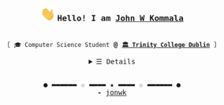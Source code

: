 <h3 align="center"><img src="https://github.com/jonwk/jonwk/blob/main/wave.gif" width="30px">
  <samp> Hello! I am 
    <b> <a rel="nofollow noopener noreferrer" target="_blank" href="https://github.com/jonwk">John W Kommala</a> </b>
  </samp>
</h3>

<p align="center"><br>
  <samp>
    〔 <code>🎓 Computer Science Student</code> <b>@</b> <a href="https://www.tcd.ie/"><b><code>🏛 Trinity College Dublin</code></b></a> 〕
    <br>
  </samp>
</p>

<details align="center">
   <summary> <samp> &#9776; Details</samp></summary>
   <p align="center">
     <br>
      <a href="https://www.linkedin.com/in/john-wesley-kommala-920739197/" target="_blank"><img alt="Linkedin" src="https://img.shields.io/badge/linkedin%20-%230077B5.svg?&style=for-the-badge&logo=linkedin&logoColor=white"></a>
      <a href="mailto:johnwesleygithub@gmail.com" target="_blank"><img alt="Gmail" src="https://img.shields.io/badge/gmail-D14836?&style=for-the-badge&logo=gmail&logoColor=white"></a>
      <a href="https://www.hackerrank.com/johnwesleygithub" target="_blank"><img alt="Hackerrank" src="https://img.shields.io/badge/-Hackerrank-2EC866?style=for-the-badge&logo=HackerRank&logoColor=white"></a>
      <br>
  <img src="https://github-readme-stats.vercel.app/api?username=jonwk&theme=radical&show_icons=true&hide_border=true" />
  <br>
<img src="https://github-readme-stats.vercel.app/api/top-langs/?username=jonwk&theme=radical&show_icons=true&hide_border=true&layout=compact&langs_count=8"/>
  <br>
     <a href="https://github.com/jonwk?tab=followers" target="_blank"><img alt="Updates" src="https://img.shields.io/badge/--000000?style=flat-square&logo=RSS&logoColor=white"></a>
     <a href="https://github.com/jonwk" target="_blank"><img alt="jonwk" src="https://badges.pufler.dev/visits/jonwk/jonwk?logo=GitHub&label=visits&color=success&logoColor=white&style=flat-square"/></a>
     <a href="https://github.com/jonwk/jonwk" target="_blank"><img alt="GitHub hits" src="https://img.shields.io/github/last-commit/jonwk/jonwk?label=profile%20updated&style=flat-square"></a>
  </samp>
  </p>
</details>

<br>

<samp>
  <p align="center">
    ● ▬▬▬▬▬▬ ☆ ▬▬▬▬ ★ ▬▬▬▬ ☆ ▬▬▬▬▬▬ ●<br>
    <b>-</b> <a href="https://github.com/jonwk">jonwk</a>
  </p>
</samp>

<!-- This is made with inspiration from kevinjycui link: https://github.com/kevinjycui -->
